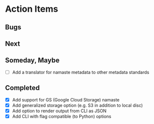 
# Action Items

## Bugs

## Next

## Someday, Maybe

+ [ ] Add a translator for namaste metadata to other metadata standards

## Completed

+ [x] Add support for GS (Google Cloud Storage) namaste
+ [x] Add generalized storage option (e.g. S3 in addition to local disc)
+ [x] Add option to render output from CLI as JSON
+ [x] Add CLI with flag compatible (to Python) options
